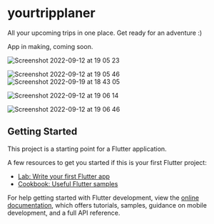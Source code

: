# yourtripplaner

All your upcoming trips in one place. Get ready for an adventure :)

App in making, coming soon. 


![Screenshot 2022-09-12 at 19 05 23](https://user-images.githubusercontent.com/101131441/190230866-64dd5c53-4f11-42a5-ab64-ba791147c19e.png)

![Screenshot 2022-09-12 at 19 05 46](https://user-images.githubusercontent.com/101131441/190230966-174e3b29-6916-4113-bf48-a1d468a6a796.png)
![Screenshot 2022-09-19 at 18 43 05](https://user-images.githubusercontent.com/101131441/191330991-6c1de860-9e50-41ac-8cd4-1471ed6fc217.png)


![Screenshot 2022-09-12 at 19 06 14](https://user-images.githubusercontent.com/101131441/190230979-4dccae24-2dd9-46f9-8580-18bf04627a97.png)

![Screenshot 2022-09-12 at 19 06 46](https://user-images.githubusercontent.com/101131441/190231007-efb4527a-19fb-4e74-affa-a82b74e4fdbd.png)


## Getting Started

This project is a starting point for a Flutter application.

A few resources to get you started if this is your first Flutter project:

- [Lab: Write your first Flutter app](https://docs.flutter.dev/get-started/codelab)
- [Cookbook: Useful Flutter samples](https://docs.flutter.dev/cookbook)

For help getting started with Flutter development, view the
[online documentation](https://docs.flutter.dev/), which offers tutorials,
samples, guidance on mobile development, and a full API reference.
